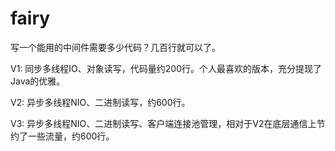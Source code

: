 # fairy

写一个能用的中间件需要多少代码？几百行就可以了。

V1: 同步多线程IO、对象读写，代码量约200行。个人最喜欢的版本，充分提现了Java的优雅。

V2: 异步多线程NIO、二进制读写，约600行。

V3: 异步多线程NIO、二进制读写、客户端连接池管理，相对于V2在底层通信上节约了一些流量，约600行。
